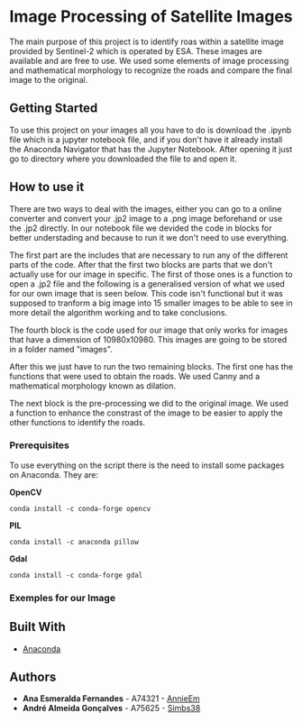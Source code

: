 # Image Processing of Satellite Images
The main purpose of this project is to identify roas within a satellite image provided by Sentinel-2 which is operated by ESA.
These images are available and are free to use.
We used some elements of image processing and mathematical morphology to recognize the roads and compare the final image to the original.

## Getting Started
To use this project on your images all you have to do is download the .ipynb file which is a jupyter notebook file, and if you don't have it already install the Anaconda Navigator that has the Jupyter Notebook. After opening it just go to directory where you downloaded the file to and open it.

## How to use it

There are two ways to deal with the images, either you can go to a online converter and convert your .jp2 image to a .png image beforehand or use the .jp2 directly. 
In our notebook file we devided the code in blocks for better understading and because to run it we don't need to use everything. 

The first part are the includes that are necessary to run any of the different parts of the code.
After that the first two blocks are parts that we don't actually use for our image in specific. The first of those ones is a function to open a .jp2 file and the following is a generalised version of what we used for our own image that is seen below. This code isn't functional but it was supposed to tranform a big image into 15 smaller images to be able to see in more detail the algorithm working and to take conclusions.

The fourth block is the code used for our image that only works for images that have a dimension of 10980x10980. This images are going to be stored in a folder named "images".

After this we just have to run the two remaining blocks. The first one has the functions that were used to obtain the roads. We used Canny and a mathematical morphology known as dilation.

The next block is the pre-processing we did to the original image. We used a function to enhance the constrast of the image to be easier to apply the other functions to identify the roads.

### Prerequisites

To use everything on the script there is the need to install some packages on Anaconda. They are:

**OpenCV**

```
conda install -c conda-forge opencv
```

**PIL**

```
conda install -c anaconda pillow 
```
**Gdal**

```
conda install -c conda-forge gdal 
```

### Exemples for our Image 



## Built With
* [Anaconda](https://anaconda.org/)

## Authors

* **Ana Esmeralda Fernandes** - A74321 - [AnnieEm](https://github.com/AnnieEm)
* **André Almeida Gonçalves** - A75625 - [Simbs38](https://github.com/Simbs38)
